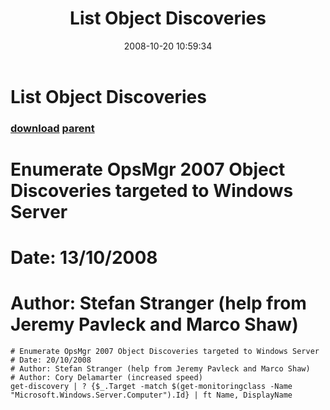 ﻿---
pid:            644
parent:         637
children:       
poster:         Stefan Stranger
title:          List Object Discoveries
date:           2008-10-20 10:59:34
description:    # Enumerate OpsMgr 2007 Object Discoveries targeted to Windows Server
# Date: 13/10/2008
# Author: Stefan Stranger (help from Jeremy Pavleck and Marco Shaw)
format:         posh
---

# List Object Discoveries

### [download](644.ps1) [parent](637.md) 

# Enumerate OpsMgr 2007 Object Discoveries targeted to Windows Server
# Date: 13/10/2008
# Author: Stefan Stranger (help from Jeremy Pavleck and Marco Shaw)

```posh
# Enumerate OpsMgr 2007 Object Discoveries targeted to Windows Server
# Date: 20/10/2008
# Author: Stefan Stranger (help from Jeremy Pavleck and Marco Shaw)
# Author: Cory Delamarter (increased speed)
get-discovery | ? {$_.Target -match $(get-monitoringclass -Name "Microsoft.Windows.Server.Computer").Id} | ft Name, DisplayName
```
